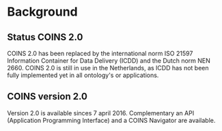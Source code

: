 # Background


## Status <a>COINS</a> 2.0
COINS 2.0 has been replaced by the international norm ISO 21597 <a>Information Container for Data Delivery</a> (ICDD) and the Dutch norm NEN 2660. COINS 2.0 is still in use in the Netherlands, as ICDD has not been fully implemented yet in all ontology's or applications.

## COINS version 2.0
Version 2.0 is available sinces 7 april 2016. Complementary an API (Application Programming Interface) and a COINS Navigator are available.

